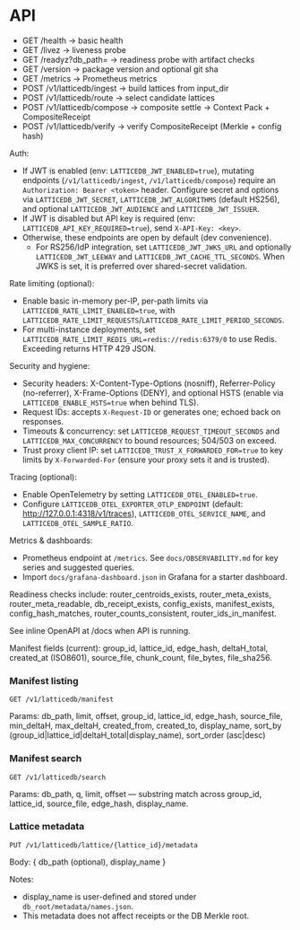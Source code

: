 # API

- GET /health → basic health
- GET /livez → liveness probe
- GET /readyz?db_path=<path> → readiness probe with artifact checks
- GET /version → package version and optional git sha
- GET /metrics → Prometheus metrics
- POST /v1/latticedb/ingest → build lattices from input_dir
- POST /v1/latticedb/route → select candidate lattices
- POST /v1/latticedb/compose → composite settle → Context Pack + CompositeReceipt
- POST /v1/latticedb/verify → verify CompositeReceipt (Merkle + config hash)

Auth:

- If JWT is enabled (env: `LATTICEDB_JWT_ENABLED=true`), mutating endpoints (`/v1/latticedb/ingest`, `/v1/latticedb/compose`) require an `Authorization: Bearer <token>` header. Configure secret and options via `LATTICEDB_JWT_SECRET`, `LATTICEDB_JWT_ALGORITHMS` (default HS256), and optional `LATTICEDB_JWT_AUDIENCE` and `LATTICEDB_JWT_ISSUER`.
- If JWT is disabled but API key is required (env: `LATTICEDB_API_KEY_REQUIRED=true`), send `X-API-Key: <key>`.
- Otherwise, these endpoints are open by default (dev convenience).
	- For RS256/IdP integration, set `LATTICEDB_JWT_JWKS_URL` and optionally `LATTICEDB_JWT_LEEWAY` and `LATTICEDB_JWT_CACHE_TTL_SECONDS`. When JWKS is set, it is preferred over shared-secret validation.

Rate limiting (optional):
- Enable basic in-memory per-IP, per-path limits via `LATTICEDB_RATE_LIMIT_ENABLED=true`, with `LATTICEDB_RATE_LIMIT_REQUESTS`/`LATTICEDB_RATE_LIMIT_PERIOD_SECONDS`.
- For multi-instance deployments, set `LATTICEDB_RATE_LIMIT_REDIS_URL=redis://redis:6379/0` to use Redis. Exceeding returns HTTP 429 JSON.

Security and hygiene:
- Security headers: X-Content-Type-Options (nosniff), Referrer-Policy (no-referrer), X-Frame-Options (DENY), and optional HSTS (enable via `LATTICEDB_ENABLE_HSTS=true` when behind TLS).
- Request IDs: accepts `X-Request-ID` or generates one; echoed back on responses.
- Timeouts & concurrency: set `LATTICEDB_REQUEST_TIMEOUT_SECONDS` and `LATTICEDB_MAX_CONCURRENCY` to bound resources; 504/503 on exceed.
- Trust proxy client IP: set `LATTICEDB_TRUST_X_FORWARDED_FOR=true` to key limits by `X-Forwarded-For` (ensure your proxy sets it and is trusted).

Tracing (optional):
- Enable OpenTelemetry by setting `LATTICEDB_OTEL_ENABLED=true`.
- Configure `LATTICEDB_OTEL_EXPORTER_OTLP_ENDPOINT` (default: http://127.0.0.1:4318/v1/traces), `LATTICEDB_OTEL_SERVICE_NAME`, and `LATTICEDB_OTEL_SAMPLE_RATIO`.

Metrics & dashboards:
- Prometheus endpoint at `/metrics`. See `docs/OBSERVABILITY.md` for key series and suggested queries.
- Import `docs/grafana-dashboard.json` in Grafana for a starter dashboard.

Readiness checks include: router_centroids_exists, router_meta_exists, router_meta_readable, db_receipt_exists, config_exists, manifest_exists, config_hash_matches, router_counts_consistent, router_ids_in_manifest.

See inline OpenAPI at /docs when API is running.

Manifest fields (current): group_id, lattice_id, edge_hash, deltaH_total, created_at (ISO8601), source_file, chunk_count, file_bytes, file_sha256.

### Manifest listing

`GET /v1/latticedb/manifest`

Params: db_path, limit, offset, group_id, lattice_id, edge_hash, source_file, min_deltaH, max_deltaH, created_from, created_to, display_name, sort_by (group_id|lattice_id|deltaH_total|display_name), sort_order (asc|desc)

### Manifest search

`GET /v1/latticedb/search`

Params: db_path, q, limit, offset — substring match across group_id, lattice_id, source_file, edge_hash, display_name.

### Lattice metadata

`PUT /v1/latticedb/lattice/{lattice_id}/metadata`

Body: { db_path (optional), display_name }

Notes:
- display_name is user-defined and stored under `db_root/metadata/names.json`.
- This metadata does not affect receipts or the DB Merkle root.
